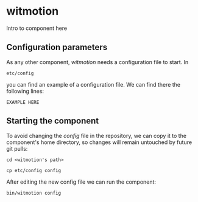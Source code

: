 # witmotion
Intro to component here


## Configuration parameters
As any other component, *witmotion* needs a configuration file to start. In
```
etc/config
```
you can find an example of a configuration file. We can find there the following lines:
```
EXAMPLE HERE
```

## Starting the component
To avoid changing the *config* file in the repository, we can copy it to the component's home directory, so changes will remain untouched by future git pulls:

```
cd <witmotion's path> 
```
```
cp etc/config config
```

After editing the new config file we can run the component:

```
bin/witmotion config
```
